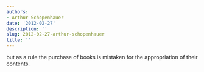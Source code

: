 ```yaml
---
authors:
- Arthur Schopenhauer
date: '2012-02-27'
description: ''
slug: 2012-02-27-arthur-schopenhauer
title: ''
---
```

but as a rule the purchase of books is mistaken for the appropriation of their contents.



